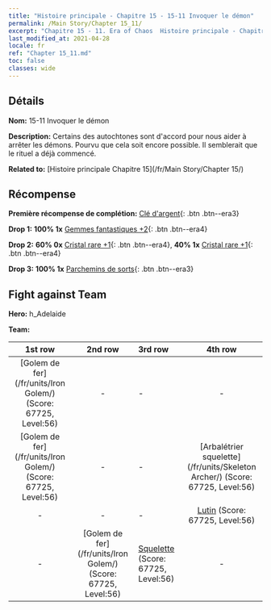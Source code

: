```yaml
---
title: "Histoire principale - Chapitre 15 - 15-11 Invoquer le démon"
permalink: /Main Story/Chapter 15_11/
excerpt: "Chapitre 15 - 11. Era of Chaos  Histoire principale - Chapitre 15_11. 15-11 Invoquer le démon"
last_modified_at: 2021-04-28
locale: fr
ref: "Chapter 15_11.md"
toc: false
classes: wide
---
```


## Détails

 **Nom:** 15-11 Invoquer le démon

 **Description:** Certains des autochtones sont d'accord pour nous aider à arrêter les démons. Pourvu que cela soit encore possible. Il semblerait que le rituel a déjà commencé.

 **Related to:** [Histoire principale Chapitre 15](/fr/Main Story/Chapter 15/)

## Récompense

 **Première récompense de complétion:** [Clé d'argent](/ItemsFR/con_693/){: .btn .btn--era3}

 **Drop 1:** **100% 1x** [Gemmes fantastiques +2](/ItemsFR/mat_51/){: .btn .btn--era4}

 **Drop 2:** **60% 0x** [Cristal rare +1](/ItemsFR/mat_45/){: .btn .btn--era4}, **40% 1x** [Cristal rare +1](/ItemsFR/mat_45/){: .btn .btn--era4}

 **Drop 3:** **100% 1x** [Parchemins de sorts](/ItemsFR/con_694/){: .btn .btn--era3}


## Fight against Team
 **Hero:** h_Adelaide

 **Team:**


  | 1st row | 2nd row | 3rd row | 4th row |
  |:----:|:----:|:----|:----:|
  | [Golem de fer](/fr/units/Iron Golem/) (Score: 67725, Level:56)  | - | - | - |
  | [Golem de fer](/fr/units/Iron Golem/) (Score: 67725, Level:56)  | - | - | [Arbalétrier squelette](/fr/units/Skeleton Archer/) (Score: 67725, Level:56)  |
  | - | - | - | [Lutin](/fr/units/Gremlin/) (Score: 67725, Level:56)  |
  | - | [Golem de fer](/fr/units/Iron Golem/) (Score: 67725, Level:56)  | [Squelette](/fr/units/Skeleton/) (Score: 67725, Level:56)  | - |


